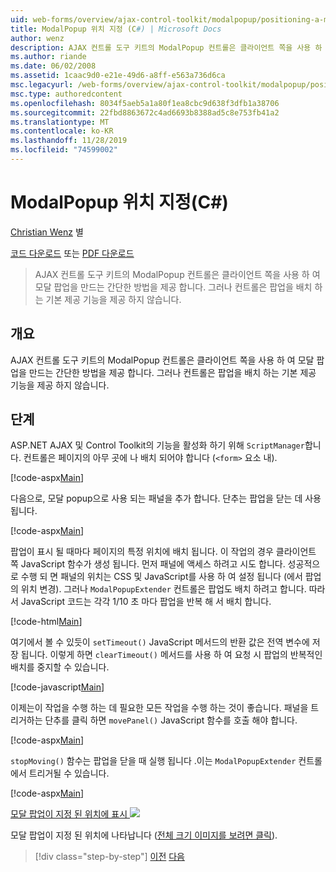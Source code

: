 ```yaml
---
uid: web-forms/overview/ajax-control-toolkit/modalpopup/positioning-a-modalpopup-cs
title: ModalPopup 위치 지정 (C#) | Microsoft Docs
author: wenz
description: AJAX 컨트롤 도구 키트의 ModalPopup 컨트롤은 클라이언트 쪽을 사용 하 여 모달 팝업을 만드는 간단한 방법을 제공 합니다. 그러나 컨트롤은 다음을 제공 하지 않습니다.
ms.author: riande
ms.date: 06/02/2008
ms.assetid: 1caac9d0-e21e-49d6-a8ff-e563a736d6ca
msc.legacyurl: /web-forms/overview/ajax-control-toolkit/modalpopup/positioning-a-modalpopup-cs
msc.type: authoredcontent
ms.openlocfilehash: 8034f5aeb5a1a80f1ea8cbc9d638f3dfb1a38706
ms.sourcegitcommit: 22fbd8863672c4ad6693b8388ad5c8e753fb41a2
ms.translationtype: MT
ms.contentlocale: ko-KR
ms.lasthandoff: 11/28/2019
ms.locfileid: "74599002"
---
```

# <a name="positioning-a-modalpopup-c"></a>ModalPopup 위치 지정(C#)

[Christian Wenz](https://github.com/wenz) 별

[코드 다운로드](https://download.microsoft.com/download/2/4/0/24052038-f942-4336-905b-b60ae56f0dd5/ModalPopup4.cs.zip) 또는 [PDF 다운로드](https://download.microsoft.com/download/b/6/a/b6ae89ee-df69-4c87-9bfb-ad1eb2b23373/modalpopup4CS.pdf)

> AJAX 컨트롤 도구 키트의 ModalPopup 컨트롤은 클라이언트 쪽을 사용 하 여 모달 팝업을 만드는 간단한 방법을 제공 합니다. 그러나 컨트롤은 팝업을 배치 하는 기본 제공 기능을 제공 하지 않습니다.

## <a name="overview"></a>개요

AJAX 컨트롤 도구 키트의 ModalPopup 컨트롤은 클라이언트 쪽을 사용 하 여 모달 팝업을 만드는 간단한 방법을 제공 합니다. 그러나 컨트롤은 팝업을 배치 하는 기본 제공 기능을 제공 하지 않습니다.

## <a name="steps"></a>단계

ASP.NET AJAX 및 Control Toolkit의 기능을 활성화 하기 위해 `ScriptManager`합니다. 컨트롤은 페이지의 아무 곳에 나 배치 되어야 합니다 (`<form>` 요소 내).

[!code-aspx[Main](positioning-a-modalpopup-cs/samples/sample1.aspx)]

다음으로, 모달 popup으로 사용 되는 패널을 추가 합니다. 단추는 팝업을 닫는 데 사용 됩니다.

[!code-aspx[Main](positioning-a-modalpopup-cs/samples/sample2.aspx)]

팝업이 표시 될 때마다 페이지의 특정 위치에 배치 됩니다. 이 작업의 경우 클라이언트 쪽 JavaScript 함수가 생성 됩니다. 먼저 패널에 액세스 하려고 시도 합니다. 성공적으로 수행 되 면 패널의 위치는 CSS 및 JavaScript를 사용 하 여 설정 됩니다 (에서 팝업의 위치 변경). 그러나 `ModalPopupExtender` 컨트롤은 팝업도 배치 하려고 합니다. 따라서 JavaScript 코드는 각각 1/10 초 마다 팝업을 반복 해 서 배치 합니다.

[!code-html[Main](positioning-a-modalpopup-cs/samples/sample3.html)]

여기에서 볼 수 있듯이 `setTimeout()` JavaScript 메서드의 반환 값은 전역 변수에 저장 됩니다. 이렇게 하면 `clearTimeout()` 메서드를 사용 하 여 요청 시 팝업의 반복적인 배치를 중지할 수 있습니다.

[!code-javascript[Main](positioning-a-modalpopup-cs/samples/sample4.js)]

이제는이 작업을 수행 하는 데 필요한 모든 작업을 수행 하는 것이 좋습니다. 패널을 트리거하는 단추를 클릭 하면 `movePanel()` JavaScript 함수를 호출 해야 합니다.

[!code-aspx[Main](positioning-a-modalpopup-cs/samples/sample5.aspx)]

`stopMoving()` 함수는 팝업을 닫을 때 실행 됩니다 .이는 `ModalPopupExtender` 컨트롤에서 트리거될 수 있습니다.

[!code-aspx[Main](positioning-a-modalpopup-cs/samples/sample6.aspx)]

[모달 팝업이 지정 된 위치에 표시 ![](positioning-a-modalpopup-cs/_static/image2.png)](positioning-a-modalpopup-cs/_static/image1.png)

모달 팝업이 지정 된 위치에 나타납니다 ([전체 크기 이미지를 보려면 클릭](positioning-a-modalpopup-cs/_static/image3.png)).

> [!div class="step-by-step"]
> [이전](handling-postbacks-from-a-modalpopup-cs.md)
> [다음](launching-a-modal-popup-window-from-server-code-vb.md)
